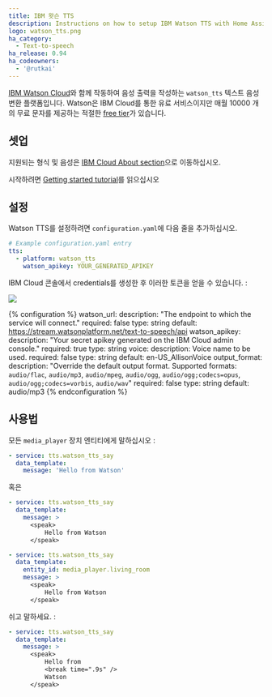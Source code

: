 ```yaml
---
title: IBM 왓슨 TTS
description: Instructions on how to setup IBM Watson TTS with Home Assistant.
logo: watson_tts.png
ha_category:
  - Text-to-speech
ha_release: 0.94
ha_codeowners:
  - '@rutkai'
---
```


[IBM Watson Cloud](https://www.ibm.com/watson/services/text-to-speech/)와 함께 작동하여 음성 출력을 작성하는 `watson_tts` 텍스트 음성 변환 플랫폼입니다.
Watson은 IBM Cloud를 통한 유료 서비스이지만 매월 10000 개의 무료 문자를 제공하는 적절한 [free tier](https://www.ibm.com/cloud/watson-text-to-speech/pricing)가 있습니다.

## 셋업

지원되는 형식 및 음성은 [IBM Cloud About section](https://cloud.ibm.com/docs/services/text-to-speech?topic=text-to-speech-about#about)으로 이동하십시오.

시작하려면 [Getting started tutorial](https://cloud.ibm.com/docs/services/text-to-speech?topic=text-to-speech-gettingStarted#gettingStarted)를 읽으십시오

## 설정

Watson TTS를 설정하려면 `configuration.yaml`에 다음 줄을 추가하십시오.

```yaml
# Example configuration.yaml entry
tts:
  - platform: watson_tts
    watson_apikey: YOUR_GENERATED_APIKEY
```

IBM Cloud 콘솔에서 credentials를 생성한 후 이러한 토큰을 얻을 수 있습니다. :

<p class='img'>
  <img src='{{site_root}}/images/screenshots/watson_tts_screen.png' />
</p>

{% configuration %}
watson_url:
  description: "The endpoint to which the service will connect."
  required: false
  type: string
  default: https://stream.watsonplatform.net/text-to-speech/api
watson_apikey:
  description: "Your secret apikey generated on the IBM Cloud admin console."
  required: true
  type: string
voice:
  description: Voice name to be used.
  required: false
  type: string
  default: en-US_AllisonVoice
output_format:
  description: "Override the default output format. Supported formats: `audio/flac`, `audio/mp3`, `audio/mpeg`, `audio/ogg`, `audio/ogg;codecs=opus`, `audio/ogg;codecs=vorbis`, `audio/wav`"
  required: false
  type: string
  default: audio/mp3
{% endconfiguration %}

## 사용법

모든 `media_player` 장치 엔티티에게 말하십시오 :

```yaml
- service: tts.watson_tts_say
  data_template:
    message: 'Hello from Watson'
```

혹은

```yaml
- service: tts.watson_tts_say
  data_template:
    message: >
      <speak>
          Hello from Watson
      </speak>
```


```yaml
- service: tts.watson_tts_say
  data_template:
    entity_id: media_player.living_room
    message: >
      <speak>
          Hello from Watson
      </speak>
```

쉬고 말하세요. :

```yaml
- service: tts.watson_tts_say
  data_template:
    message: >
      <speak>
          Hello from
          <break time=".9s" />
          Watson
      </speak>
```
